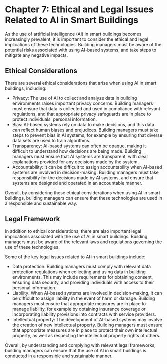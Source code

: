 Chapter 7: Ethical and Legal Issues Related to AI in Smart Buildings
====================================================================

As the use of artificial intelligence (AI) in smart buildings becomes increasingly prevalent, it is important to consider the ethical and legal implications of these technologies. Building managers must be aware of the potential risks associated with using AI-based systems, and take steps to mitigate any negative impacts.

Ethical Considerations
----------------------

There are several ethical considerations that arise when using AI in smart buildings, including:

* Privacy: The use of AI to collect and analyze data in building environments raises important privacy concerns. Building managers must ensure that data is collected and used in compliance with relevant regulations, and that appropriate privacy safeguards are in place to protect individuals' personal information.
* Bias: AI-based systems rely on data to make decisions, and this data can reflect human biases and prejudices. Building managers must take steps to prevent bias in AI systems, for example by ensuring that diverse data sets are used to train algorithms.
* Transparency: AI-based systems can often be opaque, making it difficult to understand how decisions are being made. Building managers must ensure that AI systems are transparent, with clear explanations provided for any decisions made by the system.
* Accountability: It can be difficult to assign accountability when AI-based systems are involved in decision-making. Building managers must take responsibility for the decisions made by AI systems, and ensure that systems are designed and operated in an accountable manner.

Overall, by considering these ethical considerations when using AI in smart buildings, building managers can ensure that these technologies are used in a responsible and sustainable way.

Legal Framework
---------------

In addition to ethical considerations, there are also important legal implications associated with the use of AI in smart buildings. Building managers must be aware of the relevant laws and regulations governing the use of these technologies.

Some of the key legal issues related to AI in smart buildings include:

* Data protection: Building managers must comply with relevant data protection regulations when collecting and using data in building environments. This may include requirements for obtaining consent, ensuring data security, and providing individuals with access to their personal information.
* Liability: When AI-based systems are involved in decision-making, it can be difficult to assign liability in the event of harm or damage. Building managers must ensure that appropriate measures are in place to manage liability, for example by obtaining insurance coverage or incorporating liability provisions into contracts with service providers.
* Intellectual property: The development of AI-based systems may involve the creation of new intellectual property. Building managers must ensure that appropriate measures are in place to protect their own intellectual property, as well as respecting the intellectual property rights of others.

Overall, by understanding and complying with relevant legal frameworks, building managers can ensure that the use of AI in smart buildings is conducted in a responsible and sustainable manner.
